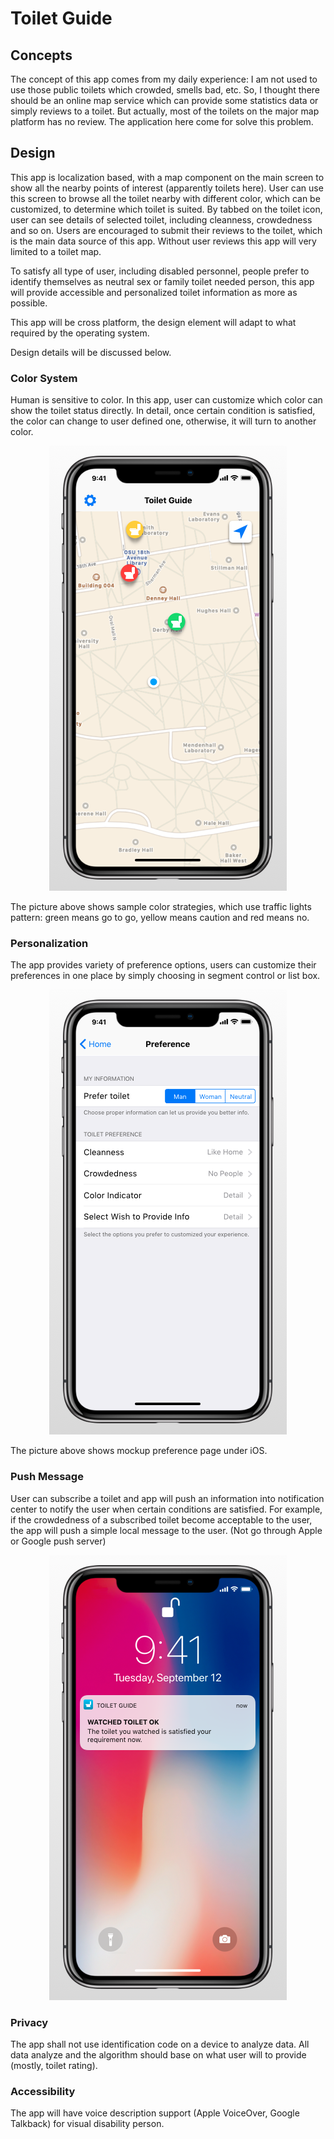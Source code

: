 # Toilet Guide
## Concepts
The concept of this app comes from my daily experience: I am not used to use those public toilets which crowded, smells bad, etc. So, I thought there should be an online map service which can provide some statistics data or simply reviews to a toilet. But actually, most of the toilets on the major map platform has no review. The application here come for solve this problem.
## Design
This app is localization based, with a map component on the main screen to show all the nearby points of interest (apparently toilets here). User can use this screen to browse all the toilet nearby with different color, which can be customized, to determine which toilet is suited. By tabbed on the toilet icon, user can see details of selected toilet, including cleanness, crowdedness and so on. Users are encouraged to submit their reviews to the toilet, which is the main data source of this app. Without user reviews this app will very limited to a toilet map.

To satisfy all type of user, including disabled personnel, people prefer to identify themselves as neutral sex or family toilet needed person, this app will provide accessible and personalized toilet information as more as possible.

This app will be cross platform, the design element will adapt to what required by the operating system.

Design details will be discussed below.

### Color System
Human is sensitive to color. In this app, user can customize which color can show the toilet status directly. In detail, once certain condition is satisfied, the color can change to user defined one, otherwise, it will turn to another color.
<p align="center">
  <img src="/mockup/iOS/iOS_1.png" />
</p>
The picture above shows sample color strategies, which use traffic lights pattern: green means go to go, yellow means caution and red means no.

### Personalization
The app provides variety of preference options, users can customize their preferences in one place by simply choosing in segment control or list box.
<p align="center">
  <img src="/mockup/iOS/iOS_2.png" />
</p>
The picture above shows mockup preference page under iOS.

### Push Message
User can subscribe a toilet and app will push an information into notification center to notify the user when certain conditions are satisfied. For example, if the crowdedness of a subscribed toilet become acceptable to the user, the app will push a simple local message to the user. (Not go through Apple or Google push server)
<p align="center">
  <img src="/mockup/iOS/iOS_7.png" />
</p>

### Privacy
The app shall not use identification code on a device to analyze data. All data analyze and the algorithm should base on what user will to provide (mostly, toilet rating).

### Accessibility
The app will have voice description support (Apple VoiceOver, Google Talkback) for visual disability person.
